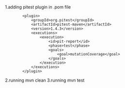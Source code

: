 1.adding pitest plugin in .pom file

            <plugin>
                <groupId>org.pitest</groupId>
                <artifactId>pitest-maven</artifactId>
                <version>1.4.3</version>
                <executions>
                    <execution>
                        <id>pit-report</id>
                        <phase>test</phase>
                        <goals>
                            <goal>mutationCoverage</goal>
                        </goals>
                    </execution>
                </executions>
            </plugin>
2.running mvn clean
3.running mvn test
